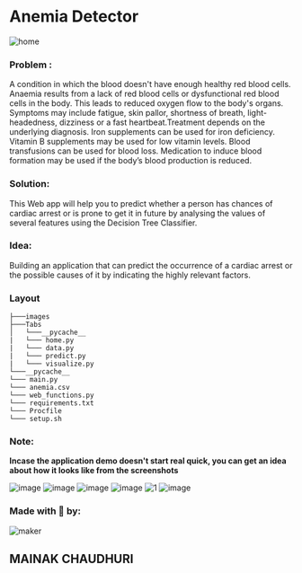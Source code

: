# Anemia Detector

![home](https://user-images.githubusercontent.com/64016811/205904285-2a7a5669-2513-4390-a842-0c3c43befac8.jpeg)



### Problem : 

A condition in which the blood doesn't have enough healthy red blood cells. Anaemia results from a lack of red blood cells or dysfunctional red blood cells in the body. This leads to reduced oxygen flow to the body's organs. Symptoms may include fatigue, skin pallor, shortness of breath, light-headedness, dizziness or a fast heartbeat.Treatment depends on the underlying diagnosis. Iron supplements can be used for iron deficiency. Vitamin B supplements may be used for low vitamin levels. Blood transfusions can be used for blood loss. Medication to induce blood formation may be used if the body’s blood production is reduced.

### Solution:

This Web app will help you to predict whether a person has chances of cardiac arrest or is prone to get it in future by analysing the values of several features using the Decision Tree Classifier.

### Idea: 
Building an application that can predict the occurrence of a cardiac arrest or the possible causes of it by indicating the highly relevant factors. 

### Layout

```
├───images
├───Tabs
│   └───__pycache__
|   └─── home.py
|   └─── data.py
|   └─── predict.py
|   └─── visualize.py
└───__pycache__
└─── main.py
└─── anemia.csv
└─── web_functions.py
└─── requirements.txt
└─── Procfile
└─── setup.sh
```


### Note:
**Incase the application demo doesn't start real quick, you can get an idea about how it looks like from the screenshots**

![image](https://user-images.githubusercontent.com/64016811/198943129-c74e57fb-de6c-4939-bfb8-d6eb4a6e63e4.png)
![image](https://user-images.githubusercontent.com/64016811/198943200-e54f9366-7c49-48f1-974f-c81d408de29e.png)
![image](https://user-images.githubusercontent.com/64016811/198943265-d289e544-8890-487d-83bc-7e136acadf65.png)
![image](https://user-images.githubusercontent.com/64016811/198956316-ee87e87e-daad-42a6-b852-6022a3a913c8.png)
![1](https://user-images.githubusercontent.com/64016811/198943446-ef8847ba-7c3c-468a-8a3e-4d0ef29ad287.png)
![image](https://user-images.githubusercontent.com/64016811/198943581-38dc1948-caac-4762-9f1a-1bdf2ef887f3.png)


### Made with 💙 by:
![maker](https://user-images.githubusercontent.com/64016811/198821378-09bf5224-a537-4154-9df9-d9b29da95af7.jpg)

## MAINAK CHAUDHURI
